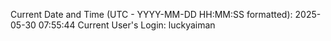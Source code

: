 Current Date and Time (UTC - YYYY-MM-DD HH:MM:SS formatted): 2025-05-30 07:55:44
Current User's Login: luckyaiman
